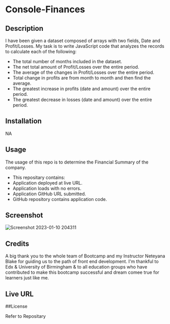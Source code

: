 
# Console-Finances

## Description

I have been given a dataset composed of arrays with two fields, Date and Profit/Losses. My task is to write JavaScript code that analyzes the records to calculate each of the following:

- The total number of months included in the dataset.
- The net total amount of Profit/Losses over the entire period.
- The average of the changes in Profit/Losses over the entire period.
- Total change in profits are from month to month and then find the average.
- The greatest increase in profits (date and amount) over the entire period.
- The greatest decrease in losses (date and amount) over the entire period.

## Installation

NA

## Usage

  The usage of this repo is to determine the Financial Summary of the company.
- This repositary contains: 
- Application deployed at live URL.
- Application loads with no errors.
- Application GitHub URL submitted.
- GitHub repository contains application code.

##  Screenshot

![Screenshot 2023-01-10 204311](https://user-images.githubusercontent.com/113493756/211657567-3c2e871f-19df-4e19-967d-a7abd9a97807.png)

## Credits

A big thank you to the whole team of Bootcamp and my Instructor Neteyana Blake for guiding us to the path of front end development. I'm thankful to Edx & University of Birmingham & to all education groups who have contributed to make this bootcamp successful and dream comee true for learners just like me.


## Live URL


##License

Refer to Repositary
